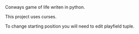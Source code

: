 Conways game of life writen in python.

This project uses curses.

To change starting position you will need to edit playfield tuple.
